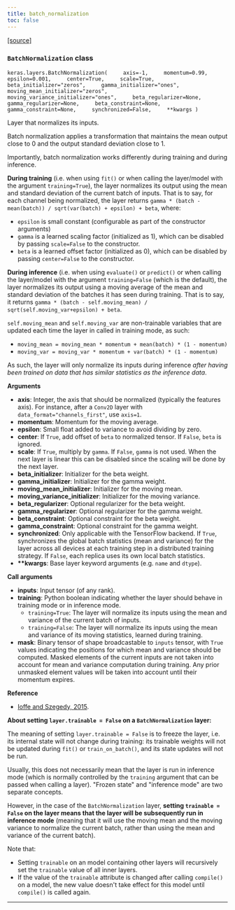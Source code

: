 ```yaml
---
title: batch_normalization
toc: false
---
```


[\[source\]](https://github.com/keras-team/keras/tree/v3.6.0/keras/src/layers/normalization/batch_normalization.py#L11)

### `BatchNormalization` class

`keras.layers.BatchNormalization(     axis=-1,     momentum=0.99,     epsilon=0.001,     center=True,     scale=True,     beta_initializer="zeros",     gamma_initializer="ones",     moving_mean_initializer="zeros",     moving_variance_initializer="ones",     beta_regularizer=None,     gamma_regularizer=None,     beta_constraint=None,     gamma_constraint=None,     synchronized=False,     **kwargs )`

Layer that normalizes its inputs.

Batch normalization applies a transformation that maintains the mean output close to 0 and the output standard deviation close to 1.

Importantly, batch normalization works differently during training and during inference.

**During training** (i.e. when using `fit()` or when calling the layer/model with the argument `training=True`), the layer normalizes its output using the mean and standard deviation of the current batch of inputs. That is to say, for each channel being normalized, the layer returns `gamma * (batch - mean(batch)) / sqrt(var(batch) + epsilon) + beta`, where:

- `epsilon` is small constant (configurable as part of the constructor arguments)
- `gamma` is a learned scaling factor (initialized as 1), which can be disabled by passing `scale=False` to the constructor.
- `beta` is a learned offset factor (initialized as 0), which can be disabled by passing `center=False` to the constructor.

**During inference** (i.e. when using `evaluate()` or `predict()` or when calling the layer/model with the argument `training=False` (which is the default), the layer normalizes its output using a moving average of the mean and standard deviation of the batches it has seen during training. That is to say, it returns `gamma * (batch - self.moving_mean) / sqrt(self.moving_var+epsilon) + beta`.

`self.moving_mean` and `self.moving_var` are non-trainable variables that are updated each time the layer in called in training mode, as such:

- `moving_mean = moving_mean * momentum + mean(batch) * (1 - momentum)`
- `moving_var = moving_var * momentum + var(batch) * (1 - momentum)`

As such, the layer will only normalize its inputs during inference _after having been trained on data that has similar statistics as the inference data_.

**Arguments**

- **axis**: Integer, the axis that should be normalized (typically the features axis). For instance, after a `Conv2D` layer with `data_format="channels_first"`, use `axis=1`.
- **momentum**: Momentum for the moving average.
- **epsilon**: Small float added to variance to avoid dividing by zero.
- **center**: If `True`, add offset of `beta` to normalized tensor. If `False`, `beta` is ignored.
- **scale**: If `True`, multiply by `gamma`. If `False`, `gamma` is not used. When the next layer is linear this can be disabled since the scaling will be done by the next layer.
- **beta_initializer**: Initializer for the beta weight.
- **gamma_initializer**: Initializer for the gamma weight.
- **moving_mean_initializer**: Initializer for the moving mean.
- **moving_variance_initializer**: Initializer for the moving variance.
- **beta_regularizer**: Optional regularizer for the beta weight.
- **gamma_regularizer**: Optional regularizer for the gamma weight.
- **beta_constraint**: Optional constraint for the beta weight.
- **gamma_constraint**: Optional constraint for the gamma weight.
- **synchronized**: Only applicable with the TensorFlow backend. If `True`, synchronizes the global batch statistics (mean and variance) for the layer across all devices at each training step in a distributed training strategy. If `False`, each replica uses its own local batch statistics.
- **\*\*kwargs**: Base layer keyword arguments (e.g. `name` and `dtype`).

**Call arguments**

- **inputs**: Input tensor (of any rank).
- **training**: Python boolean indicating whether the layer should behave in training mode or in inference mode.
  - `training=True`: The layer will normalize its inputs using the mean and variance of the current batch of inputs.
  - `training=False`: The layer will normalize its inputs using the mean and variance of its moving statistics, learned during training.
- **mask**: Binary tensor of shape broadcastable to `inputs` tensor, with `True` values indicating the positions for which mean and variance should be computed. Masked elements of the current inputs are not taken into account for mean and variance computation during training. Any prior unmasked element values will be taken into account until their momentum expires.

**Reference**

- [Ioffe and Szegedy, 2015](https://arxiv.org/abs/1502.03167).

**About setting `layer.trainable = False` on a `BatchNormalization` layer:**

The meaning of setting `layer.trainable = False` is to freeze the layer, i.e. its internal state will not change during training: its trainable weights will not be updated during `fit()` or `train_on_batch()`, and its state updates will not be run.

Usually, this does not necessarily mean that the layer is run in inference mode (which is normally controlled by the `training` argument that can be passed when calling a layer). "Frozen state" and "inference mode" are two separate concepts.

However, in the case of the `BatchNormalization` layer, **setting `trainable = False` on the layer means that the layer will be subsequently run in inference mode** (meaning that it will use the moving mean and the moving variance to normalize the current batch, rather than using the mean and variance of the current batch).

Note that:

- Setting `trainable` on an model containing other layers will recursively set the `trainable` value of all inner layers.
- If the value of the `trainable` attribute is changed after calling `compile()` on a model, the new value doesn't take effect for this model until `compile()` is called again.

---
